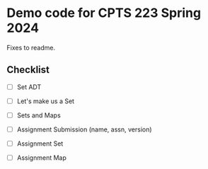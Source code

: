 # Demo code for CPTS 223 Spring 2024

Fixes to readme.

## Checklist

- [ ] Set ADT
- [ ] Let's make us a Set
- [ ] Sets and Maps

- [ ] Assignment Submission (name, assn, version)
- [ ] Assignment Set
- [ ] Assignment Map

